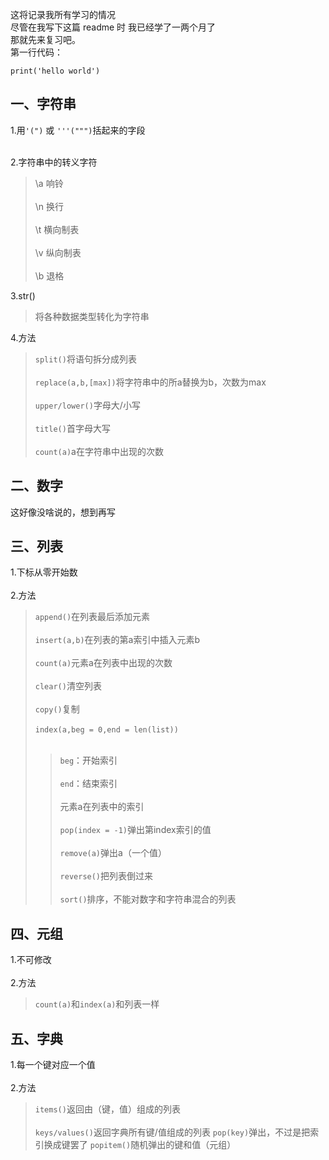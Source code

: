 这将记录我所有学习的情况
<br>尽管在我写下这篇 readme 时 我已经学了一两个月了</br>
那就先来复习吧。
<br>第一行代码：</br>
```
print('hello world')
```

一、字符串
-
1.用`'(")` 或 `'''(""")`括起来的字段
<br></br>

2.字符串中的转义字符
>\a 响铃
<br></br>
>\n 换行
<br></br>
>\t 横向制表
<br></br>
>\v 纵向制表
<br></br>
>\b 退格

3.str()
>将各种数据类型转化为字符串

4.方法
>```split()```将语句拆分成列表
<br></br>
>```replace(a,b,[max])```将字符串中的所a替换为b，次数为max
<br></br>
>```upper/lower()```字母大/小写
<br></br>
>```title()```首字母大写
<br></br>
>```count(a)```a在字符串中出现的次数

二、数字
-
这好像没啥说的，想到再写

三、列表
-
1.下标从零开始数
<br></br>
2.方法
>```append()```在列表最后添加元素
<br></br>
>```insert(a,b)```在列表的第a索引中插入元素b
<br></br>
>```count(a)```元素a在列表中出现的次数
<br></br>
>```clear()```清空列表
<br></br>
>```copy()```复制
<br></br>
>```index(a,beg = 0,end = len(list))```
<br></br>
>>```beg```：开始索引
<br></br>
>>```end```：结束索引
<br></br>
>>元素a在列表中的索引
<br></br>
>```pop(index = -1)```弹出第index索引的值
<br></br>
>```remove(a)```弹出a（一个值）
<br></br>
>```reverse()```把列表倒过来
<br></br>
>```sort()```排序，不能对数字和字符串混合的列表

四、元组
-
1.不可修改
<br></br>
2.方法
>```count(a)```和```index(a)```和列表一样

五、字典
-
1.每一个键对应一个值
<br></br>
2.方法
>```items()```返回由（键，值）组成的列表
<br></br>
>```keys/values()```返回字典所有键/值组成的列表
>```pop(key)```弹出，不过是把索引换成键罢了
>```popitem()```随机弹出的键和值（元组）
